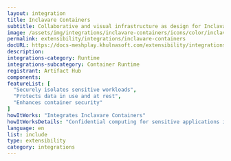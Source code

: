 ```yaml
---
layout: integration
title: Inclavare Containers
subtitle: Collaborative and visual infrastructure as design for Inclavare Containers
image: /assets/img/integrations/inclavare-containers/icons/color/inclavare-containers-color.svg
permalink: extensibility/integrations/inclavare-containers
docURL: https://docs-meshplay.khulnasoft.com/extensibility/integrations/inclavare containers
description: 
integrations-category: Runtime
integrations-subcategory: Container Runtime
registrant: Artifact Hub
components: 
featureList: [
  "Securely isolates sensitive workloads",
  "Protects data in use and at rest",
  "Enhances container security"
]
howItWorks: "Integrates Inclavare Containers"
howItWorksDetails: "Confidential computing for sensitive applications in Kubernetes"
language: en
list: include
type: extensibility
category: integrations
---
```


